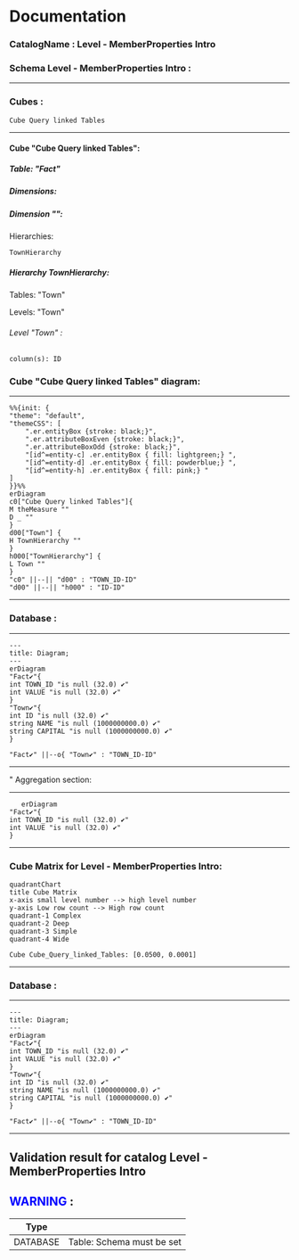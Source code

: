 # Documentation
### CatalogName : Level - MemberProperties Intro
### Schema Level - MemberProperties Intro : 
---
### Cubes :

    Cube Query linked Tables

---
#### Cube "Cube Query linked Tables":

    

##### Table: "Fact"

##### Dimensions:
##### Dimension "":

Hierarchies:

    TownHierarchy

##### Hierarchy TownHierarchy:

Tables: "Town"

Levels: "Town"

###### Level "Town" :

    column(s): ID

### Cube "Cube Query linked Tables" diagram:

---

```mermaid
%%{init: {
"theme": "default",
"themeCSS": [
    ".er.entityBox {stroke: black;}",
    ".er.attributeBoxEven {stroke: black;}",
    ".er.attributeBoxOdd {stroke: black;}",
    "[id^=entity-c] .er.entityBox { fill: lightgreen;} ",
    "[id^=entity-d] .er.entityBox { fill: powderblue;} ",
    "[id^=entity-h] .er.entityBox { fill: pink;} "
]
}}%%
erDiagram
c0["Cube Query linked Tables"]{
M theMeasure ""
D _ ""
}
d00["Town"] {
H TownHierarchy ""
}
h000["TownHierarchy"] {
L Town ""
}
"c0" ||--|| "d00" : "TOWN_ID-ID"
"d00" ||--|| "h000" : "ID-ID"
```
---
### Database :
---
```mermaid
---
title: Diagram;
---
erDiagram
"Fact✔"{
int TOWN_ID "is null (32.0) ✔"
int VALUE "is null (32.0) ✔"
}
"Town✔"{
int ID "is null (32.0) ✔"
string NAME "is null (1000000000.0) ✔"
string CAPITAL "is null (1000000000.0) ✔"
}

"Fact✔" ||--o{ "Town✔" : "TOWN_ID-ID"
```
---
" Aggregation section:

---
```mermaid
   erDiagram
"Fact✔"{
int TOWN_ID "is null (32.0) ✔"
int VALUE "is null (32.0) ✔"
}
```
---
### Cube Matrix for Level - MemberProperties Intro:
```mermaid
quadrantChart
title Cube Matrix
x-axis small level number --> high level number
y-axis Low row count --> High row count
quadrant-1 Complex
quadrant-2 Deep
quadrant-3 Simple
quadrant-4 Wide

Cube Cube_Query_linked_Tables: [0.0500, 0.0001]
```
---
### Database :
---
```mermaid
---
title: Diagram;
---
erDiagram
"Fact✔"{
int TOWN_ID "is null (32.0) ✔"
int VALUE "is null (32.0) ✔"
}
"Town✔"{
int ID "is null (32.0) ✔"
string NAME "is null (1000000000.0) ✔"
string CAPITAL "is null (1000000000.0) ✔"
}

"Fact✔" ||--o{ "Town✔" : "TOWN_ID-ID"
```
---
## Validation result for catalog Level - MemberProperties Intro
## <span style='color: blue;'>WARNING</span> : 
|Type|   |
|----|---|
|DATABASE|Table: Schema must be set|
